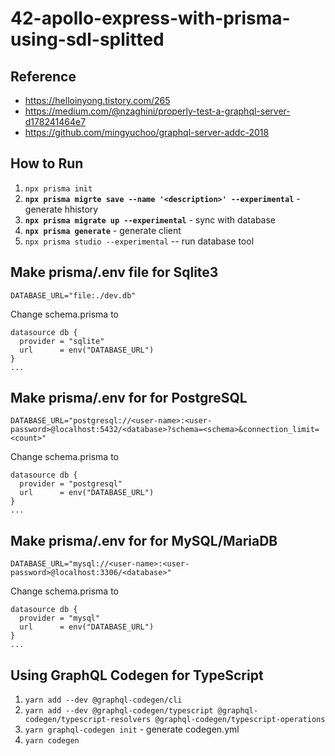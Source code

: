 # 42-apollo-express-with-prisma-using-sdl-splitted

## Reference

- <https://helloinyong.tistory.com/265>
- https://medium.com/@nzaghini/properly-test-a-graphql-server-d178241464e7
- https://github.com/mingyuchoo/graphql-server-addc-2018

## How to Run

1. `npx prisma init`
2. **`npx prisma migrte save --name '<description>' --experimental`** - generate hhistory
3. **`npx prisma migrate up --experimental`** - sync with database
4. **`npx prisma generate`** - generate client
5. `npx prisma studio --experimental` -- run database tool

## Make prisma/.env file for Sqlite3

```
DATABASE_URL="file:./dev.db"
```

Change schema.prisma to

```
datasource db {
  provider = "sqlite"
  url      = env("DATABASE_URL")
}
...
```

## Make prisma/.env for for PostgreSQL

```
DATABASE_URL="postgresql://<user-name>:<user-password>@localhost:5432/<database>?schema=<schema>&connection_limit=<count>"
```

Change schema.prisma to

```
datasource db {
  provider = "postgresql"
  url      = env("DATABASE_URL")
}
...
```

## Make prisma/.env for for MySQL/MariaDB

```
DATABASE_URL="mysql://<user-name>:<user-password>@localhost:3306/<database>"
```

Change schema.prisma to

```
datasource db {
  provider = "mysql"
  url      = env("DATABASE_URL")
}
...
```

## Using GraphQL Codegen for TypeScript

1. `yarn add --dev @graphql-codegen/cli`
2. `yarn add --dev @graphql-codegen/typescript @graphql-codegen/typescript-resolvers @graphql-codegen/typescript-operations`
3. `yarn graphql-codegen init` - generate codegen.yml
4. `yarn codegen`
